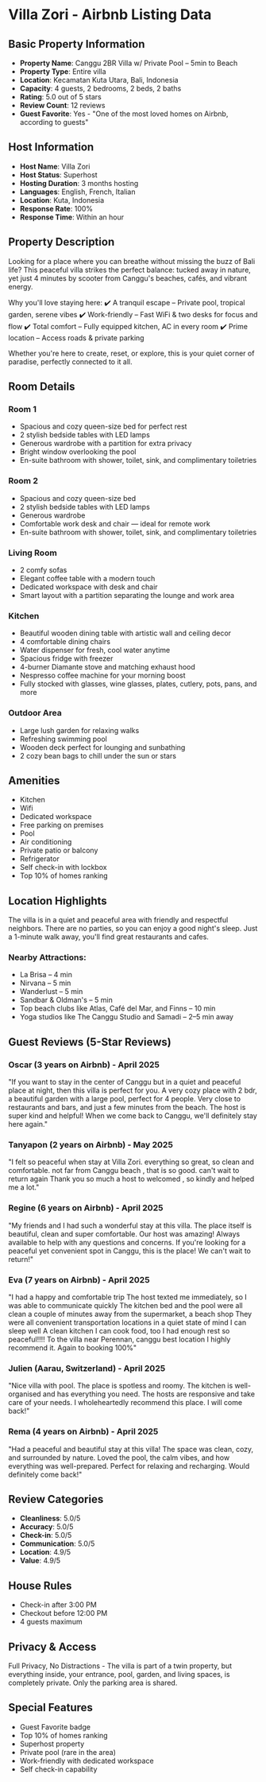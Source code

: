 # Villa Zori - Airbnb Listing Data

## Basic Property Information

- **Property Name**: Canggu 2BR Villa w/ Private Pool – 5min to Beach
- **Property Type**: Entire villa
- **Location**: Kecamatan Kuta Utara, Bali, Indonesia
- **Capacity**: 4 guests, 2 bedrooms, 2 beds, 2 baths
- **Rating**: 5.0 out of 5 stars
- **Review Count**: 12 reviews
- **Guest Favorite**: Yes - "One of the most loved homes on Airbnb, according to guests"

## Host Information

- **Host Name**: Villa Zori
- **Host Status**: Superhost
- **Hosting Duration**: 3 months hosting
- **Languages**: English, French, Italian
- **Location**: Kuta, Indonesia
- **Response Rate**: 100%
- **Response Time**: Within an hour

## Property Description

Looking for a place where you can breathe without missing the buzz of Bali life? This peaceful villa strikes the perfect balance: tucked away in nature, yet just 4 minutes by scooter from Canggu's beaches, cafés, and vibrant energy.

Why you'll love staying here:
✔️ A tranquil escape – Private pool, tropical garden, serene vibes
✔️ Work-friendly – Fast WiFi & two desks for focus and flow
✔️ Total comfort – Fully equipped kitchen, AC in every room
✔️ Prime location – Access roads & private parking

Whether you're here to create, reset, or explore, this is your quiet corner of paradise, perfectly connected to it all.

## Room Details

### Room 1

- Spacious and cozy queen-size bed for perfect rest
- 2 stylish bedside tables with LED lamps
- Generous wardrobe with a partition for extra privacy
- Bright window overlooking the pool
- En-suite bathroom with shower, toilet, sink, and complimentary toiletries

### Room 2

- Spacious and cozy queen-size bed
- 2 stylish bedside tables with LED lamps
- Generous wardrobe
- Comfortable work desk and chair — ideal for remote work
- En-suite bathroom with shower, toilet, sink, and complimentary toiletries

### Living Room

- 2 comfy sofas
- Elegant coffee table with a modern touch
- Dedicated workspace with desk and chair
- Smart layout with a partition separating the lounge and work area

### Kitchen

- Beautiful wooden dining table with artistic wall and ceiling decor
- 4 comfortable dining chairs
- Water dispenser for fresh, cool water anytime
- Spacious fridge with freezer
- 4-burner Diamante stove and matching exhaust hood
- Nespresso coffee machine for your morning boost
- Fully stocked with glasses, wine glasses, plates, cutlery, pots, pans, and more

### Outdoor Area

- Large lush garden for relaxing walks
- Refreshing swimming pool
- Wooden deck perfect for lounging and sunbathing
- 2 cozy bean bags to chill under the sun or stars

## Amenities

- Kitchen
- Wifi
- Dedicated workspace
- Free parking on premises
- Pool
- Air conditioning
- Private patio or balcony
- Refrigerator
- Self check-in with lockbox
- Top 10% of homes ranking

## Location Highlights

The villa is in a quiet and peaceful area with friendly and respectful neighbors. There are no parties, so you can enjoy a good night's sleep. Just a 1-minute walk away, you'll find great restaurants and cafes.

### Nearby Attractions:

- La Brisa – 4 min
- Nirvana – 5 min
- Wanderlust – 5 min
- Sandbar & Oldman's – 5 min
- Top beach clubs like Atlas, Café del Mar, and Finns – 10 min
- Yoga studios like The Canggu Studio and Samadi – 2–5 min away

## Guest Reviews (5-Star Reviews)

### Oscar (3 years on Airbnb) - April 2025

"If you want to stay in the center of Canggu but in a quiet and peaceful place at night, then this villa is perfect for you. A very cozy place with 2 bdr, a beautiful garden with a large pool, perfect for 4 people. Very close to restaurants and bars, and just a few minutes from the beach. The host is super kind and helpful! When we come back to Canggu, we'll definitely stay here again."

### Tanyapon (2 years on Airbnb) - May 2025

"I felt so peaceful when stay at Villa Zori. everything so great, so clean and comfortable. not far from Canggu beach , that is so good. can't wait to return again Thank you so much a host to welcomed , so kindly and helped me a lot."

### Regine (6 years on Airbnb) - April 2025

"My friends and I had such a wonderful stay at this villa. The place itself is beautiful, clean and super comfortable. Our host was amazing! Always available to help with any questions and concerns. If you're looking for a peaceful yet convenient spot in Canggu, this is the place! We can't wait to return!"

### Eva (7 years on Airbnb) - April 2025

"I had a happy and comfortable trip The host texted me immediately, so I was able to communicate quickly The kitchen bed and the pool were all clean a couple of minutes away from the supermarket, a beach shop They were all convenient transportation locations in a quiet state of mind I can sleep well A clean kitchen I can cook food, too I had enough rest so peaceful!!!! To the villa near Perennan, canggu best location I highly recommend it. Again to booking 100%"

### Julien (Aarau, Switzerland) - April 2025

"Nice villa with pool. The place is spotless and roomy. The kitchen is well-organised and has everything you need. The hosts are responsive and take care of your needs. I wholeheartedly recommend this place. I will come back!"

### Rema (4 years on Airbnb) - April 2025

"Had a peaceful and beautiful stay at this villa! The space was clean, cozy, and surrounded by nature. Loved the pool, the calm vibes, and how everything was well-prepared. Perfect for relaxing and recharging. Would definitely come back!"

## Review Categories

- **Cleanliness**: 5.0/5
- **Accuracy**: 5.0/5
- **Check-in**: 5.0/5
- **Communication**: 5.0/5
- **Location**: 4.9/5
- **Value**: 4.9/5

## House Rules

- Check-in after 3:00 PM
- Checkout before 12:00 PM
- 4 guests maximum

## Privacy & Access

Full Privacy, No Distractions - The villa is part of a twin property, but everything inside, your entrance, pool, garden, and living spaces, is completely private. Only the parking area is shared.

## Special Features

- Guest Favorite badge
- Top 10% of homes ranking
- Superhost property
- Private pool (rare in the area)
- Work-friendly with dedicated workspace
- Self check-in capability
